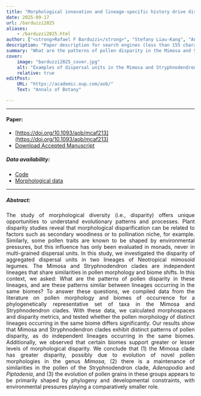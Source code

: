 ```yaml
---
title: "Morphological innovation and lineage-specific history drive disparification in the aggregated pollen of mimosoid plants" 
date: 2025-09-17
url: /barduzzi2025
aliases: 
    - /barduzzi2025.html
author: ["<strong>Rafael F Barduzzi</strong>", "Stefany Liau-Kang", "Ana Flávia T Duarte", "Francisco A R Santos", "Leonardo M Borges"]
description: "Paper description for search engines (less than 155 characters)" 
summary: "What are the patterns of pollen disparity in the Mimosa and Stryphnodendron clades, and are these patterns similar between lineages that occur in the same biomes?"
cover:
    image: "barduzzi2025_cover.jpg"
    alt: "Examples of dispersal units in the Mimosa and Stryphnodendron clades."
    relative: true
editPost:
    URL: "https://academic.oup.com/aob/"
    Text: "Annals of Botany"

---
```


---

#### Paper:

- [https://doi.org/10.1093/aob/mcaf213](https://doi.org/10.1093/aob/mcaf213)
- [Download Accepted Manuscript](Barduzzi_etal_2025.pdf)

##### Data availability:

- [Code](https://github.com/rafaelbarduzzi/mimosoid_pollen_disparity)
- [Morphological data](http://dx.doi.org/10.7934/P5877)

---

##### Abstract:

<div style="text-align: justify;">
The study of morphological diversity (i.e., disparity) offers unique opportunities to understand evolutionary patterns and processes. Plant disparity studies reveal that morphological disparification can be related to factors such as secondary woodiness or to pollination niche, for example. Similarly, some pollen traits are known to be shaped by environmental pressures, but this influence has only been evaluated in monads, never in multi-grained dispersal units. In this study, we investigated the disparity of aggregated dispersal units in two lineages of Neotropical mimosoid legumes. The Mimosa and Stryphnodendron clades are independent lineages that share similarities in pollen morphology and biome shifts. In this context, we asked: What are the patterns of pollen disparity in these lineages, and are these patterns similar between lineages occurring in the same biomes? To answer these questions, we compiled data from the literature on pollen morphology and biomes of occurrence for a phylogenetically representative set of taxa in the Mimosa and Stryphnodendron clades. With these data, we calculated morphospaces and disparity metrics, and tested whether the pollen morphology of distinct lineages occurring in the same biome differs significantly. Our results show that Mimosa and Stryphnodendron clades exhibit distinct patterns of pollen disparity, as do independent lineages occurring in the same biomes. Additionally, we observed that certain biomes support greater or lesser levels of morphological disparity. We conclude that (1) the Mimosa clade has greater disparity, possibly due to evolution of novel pollen morphologies in the genus <i>Mimosa</i>, (2) there is a maintenance of similarities in the pollen of the Stryphnodendron clade, <i>Adenopodia</i> and <i>Piptadenia</i>, and (3) the evolution of pollen grains in these groups appears to be primarily shaped by phylogeny and developmental constraints, with environmental pressures playing a comparatively smaller role.
</div>